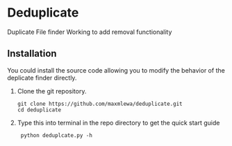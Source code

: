 # Deduplicate
Duplicate File finder
Working to add removal functionality
## Installation
You could install the source code allowing you to modify the behavior of the deplicate finder directly.

1. Clone the git repository.
    ```shell
    git clone https://github.com/maxmlewa/deduplicate.git
    cd deduplicate
    ```
2. Type this into terminal in the repo directory to get the quick start guide
   ```shell
    python deduplcate.py -h
    ```

